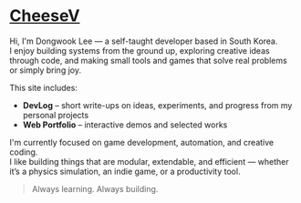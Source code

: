 # [CheeseV](https://cheesedongjin.github.io/CheeseV/)

Hi, I'm Dongwook Lee — a self-taught developer based in South Korea.  
I enjoy building systems from the ground up, exploring creative ideas through code, and making small tools and games that solve real problems or simply bring joy.

This site includes:

- **DevLog** – short write-ups on ideas, experiments, and progress from my personal projects
- **Web Portfolio** – interactive demos and selected works

I'm currently focused on game development, automation, and creative coding.  
I like building things that are modular, extendable, and efficient — whether it’s a physics simulation, an indie game, or a productivity tool.

> Always learning. Always building.
